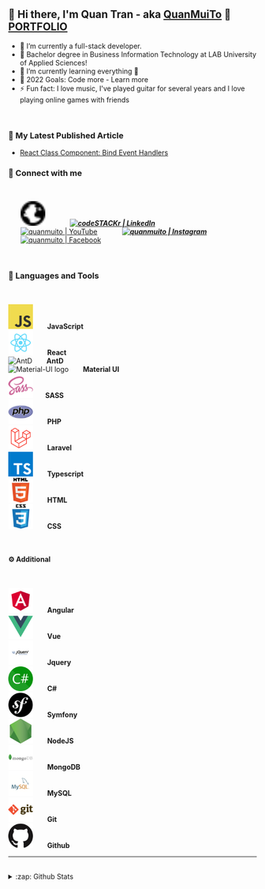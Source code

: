 ## 👋 Hi there, I'm Quan Tran - aka [QuanMuiTo][website] 👋 [PORTFOLIO][website]

- 🔭 I’m currently a full-stack developer.
- 👯 Bachelor degree in Business Information Technology at LAB University of Applied Sciences!
- 🌱 I’m currently learning everything 🤣
- 🥅 2022 Goals: Code more - Learn more
- ⚡ Fun fact: I love music, I've played guitar for several years and I love playing online games with friends

<br />

### 📕 My Latest Published Article

<!-- ARTICLES-LIST:START -->
- [React Class Component: Bind Event Handlers][article1]
<!-- ARTICLES-LIST:END -->

### 🤝 Connect with me
<br />

[<img style="margin: 0 25px" alt="portfolio" width="50px" src="https://raw.githubusercontent.com/iconic/open-iconic/master/svg/globe.svg" />][website]___[<img style="margin: 0 25px" alt="codeSTACKr | LinkedIn" width="50px" src="https://cdn.jsdelivr.net/npm/simple-icons@v3/icons/linkedin.svg" />][linkedin]___[<img style="margin: 0 25px" alt="quanmuito | YouTube" width="50px" src="https://cdn.jsdelivr.net/npm/simple-icons@v3/icons/youtube.svg" />][youtube]___[<img style="margin: 0 25px" alt="quanmuito | Instagram" width="50px" src="https://cdn.jsdelivr.net/npm/simple-icons@v3/icons/instagram.svg" />][instagram]___[<img style="margin: 0 25px" alt="quanmuito | Facebook" width="50px" src="https://cdn.jsdelivr.net/npm/simple-icons@v3/icons/facebook.svg" />][facebook]

<br />

### 🧰 Languages and Tools
<br />

<img style="margin-right: 25px" alt="JavaScript" width="50px" src="https://raw.githubusercontent.com/github/explore/80688e429a7d4ef2fca1e82350fe8e3517d3494d/topics/javascript/javascript.png" /> __JavaScript__ <br />
<img style="margin-right: 25px" alt="React" width="50px" src="https://raw.githubusercontent.com/github/explore/80688e429a7d4ef2fca1e82350fe8e3517d3494d/topics/react/react.png" /> __React__ <br />
<img style="margin-right: 25px" alt="AntD" width="50px" src="https://gw.alipayobjects.com/zos/rmsportal/KDpgvguMpGfqaHPjicRK.svg"> __AntD__ <br />
<img style="margin-right: 25px" alt="Material-UI logo" width="50px" src="https://material-ui.com/static/logo.svg"> __Material UI__ <br />
<img style="margin-right: 25px" alt="Sass" width="50px" src="https://raw.githubusercontent.com/github/explore/80688e429a7d4ef2fca1e82350fe8e3517d3494d/topics/sass/sass.png" />__SASS__ <br />
<img style="margin-right: 25px" alt="PHP" width="50px" src="https://raw.githubusercontent.com/github/explore/80688e429a7d4ef2fca1e82350fe8e3517d3494d/topics/php/php.png" /> __PHP__ <br />
<img style="margin-right: 25px" alt="Laravel" width="50px" src="https://raw.githubusercontent.com/github/explore/80688e429a7d4ef2fca1e82350fe8e3517d3494d/topics/laravel/laravel.png" /> __Laravel__ <br />
<img style="margin-right: 25px" alt="Typescript" width="50px" src="https://raw.githubusercontent.com/github/explore/80688e429a7d4ef2fca1e82350fe8e3517d3494d/topics/typescript/typescript.png" /> __Typescript__ <br />
<img style="margin-right: 25px" alt="HTML5" width="50px" src="https://raw.githubusercontent.com/github/explore/80688e429a7d4ef2fca1e82350fe8e3517d3494d/topics/html/html.png" /> __HTML__ <br />
<img style="margin-right: 25px" alt="CSS3" width="50px" src="https://raw.githubusercontent.com/github/explore/80688e429a7d4ef2fca1e82350fe8e3517d3494d/topics/css/css.png" /> __CSS__ <br />

<br />

#### ⚙️ Additional
<br />

<img style="margin-right: 25px" alt="Angular" width="50px" src="https://raw.githubusercontent.com/github/explore/80688e429a7d4ef2fca1e82350fe8e3517d3494d/topics/angular/angular.png" /> __Angular__ <br />
<img style="margin-right: 25px" alt="Vue" width="50px" src="https://raw.githubusercontent.com/github/explore/80688e429a7d4ef2fca1e82350fe8e3517d3494d/topics/vue/vue.png" /> __Vue__ <br />
<img style="margin-right: 25px" alt="Jquery" width="50px" src="https://raw.githubusercontent.com/github/explore/80688e429a7d4ef2fca1e82350fe8e3517d3494d/topics/jquery/jquery.png" /> __Jquery__ <br />
<img style="margin-right: 25px" alt="csharp" width="50px" src="https://raw.githubusercontent.com/github/explore/80688e429a7d4ef2fca1e82350fe8e3517d3494d/topics/csharp/csharp.png" /> __C#__ <br />
<img style="margin-right: 25px" alt="Symfony" width="50px" src="https://raw.githubusercontent.com/github/explore/80688e429a7d4ef2fca1e82350fe8e3517d3494d/topics/symfony/symfony.png" /> __Symfony__ <br />
<img style="margin-right: 25px" alt="Node.js" width="50px" src="https://raw.githubusercontent.com/github/explore/80688e429a7d4ef2fca1e82350fe8e3517d3494d/topics/nodejs/nodejs.png" /> __NodeJS__ <br />
<img style="margin-right: 25px" alt="MongoDB" width="50px" src="https://raw.githubusercontent.com/github/explore/80688e429a7d4ef2fca1e82350fe8e3517d3494d/topics/mongodb/mongodb.png" /> __MongoDB__ <br />
<img style="margin-right: 25px" alt="MySQL" width="50px" src="https://raw.githubusercontent.com/github/explore/80688e429a7d4ef2fca1e82350fe8e3517d3494d/topics/mysql/mysql.png" /> __MySQL__ <br />
<img style="margin-right: 25px" alt="Git" width="50px" src="https://raw.githubusercontent.com/github/explore/80688e429a7d4ef2fca1e82350fe8e3517d3494d/topics/git/git.png" /> __Git__ <br />
<img style="margin-right: 25px" alt="GitHub" width="50px" src="https://raw.githubusercontent.com/github/explore/78df643247d429f6cc873026c0622819ad797942/topics/github/github.png" /> __Github__ <br />

---

<br />
<details>
<summary>:zap: Github Stats</summary>

[![Anurag's github stats](https://github-readme-stats.vercel.app/api?username=quanmuito&count_private=true)](https://github.com/anuraghazra/github-readme-stats)

</details>

[article1]: https://quizdeveloper.com/tips/the-easy-way-to-binding-event-handlers-in-reactjs-aid66
[website]: https://quanmuito.github.io/portfolio/
[youtube]: https://www.youtube.com/channel/UCMKyUH8y24yxZ40xrlujwXQ?view_as=subscriber
[instagram]: https://www.instagram.com/_quanmuito_/
[linkedin]: https://www.linkedin.com/in/quanmuito110299/
[facebook]: https://www.facebook.com/quanmuito/

